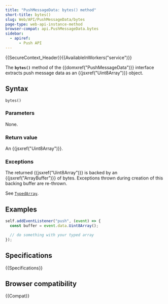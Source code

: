 ```yaml
---
title: "PushMessageData: bytes() method"
short-title: bytes()
slug: Web/API/PushMessageData/bytes
page-type: web-api-instance-method
browser-compat: api.PushMessageData.bytes
sidebar:
  - apiref:
      - Push API
---
```


{{SecureContext_Header}}{{AvailableInWorkers("service")}}

The **`bytes()`** method of the {{domxref("PushMessageData")}} interface extracts push message data as an {{jsxref("Uint8Array")}} object.

## Syntax

```js-nolint
bytes()
```

### Parameters

None.

### Return value

An {{jsxref("Uint8Array")}}.

### Exceptions

The returned {{jsxref("Uint8Array")}} is backed by an {{jsxref("ArrayBuffer")}} of bytes.
Exceptions thrown during creation of this backing buffer are re-thrown.

See [`TypedArray`](/en-US/docs/Web/JavaScript/Reference/Global_Objects/TypedArray#exceptions).

## Examples

```js
self.addEventListener("push", (event) => {
  const buffer = event.data.Uint8Array();

  // do something with your typed array
});
```

## Specifications

{{Specifications}}

## Browser compatibility

{{Compat}}
